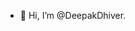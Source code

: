 - 👋 Hi, I’m @DeepakDhiver.

<!---
DeepakDhiver/DeepakDhiver is a ✨ special ✨ repository because its `README.md` (this file) appears on your GitHub profile.
You can click the Preview link to take a look at your changes.
--->
